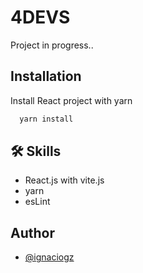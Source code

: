 # 4DEVS

Project in progress..

## Installation

Install React project with yarn

```bash
  yarn install
```

## 🛠 Skills

- React.js with vite.js
- yarn
- esLint

## Author

- [@ignaciogz](https://github.com/ignaciogz)
